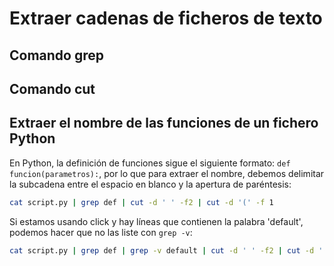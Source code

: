 # Extraer cadenas de ficheros de texto

## Comando grep

## Comando cut

## Extraer el nombre de las funciones de un fichero Python

En Python, la definición de funciones sigue el siguiente formato: `def funcion(parametros):`, por lo que para extraer el nombre, debemos delimitar la subcadena entre el espacio en blanco y la apertura de paréntesis:

``` sh
cat script.py | grep def | cut -d ' ' -f2 | cut -d '(' -f 1
```

Si estamos usando click y hay líneas que contienen la palabra 'default', podemos hacer que no las liste con `grep -v`:

``` sh
cat script.py | grep def | grep -v default | cut -d ' ' -f2 | cut -d '(' -f 1
```
